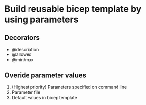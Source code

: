# Build reusable bicep template by using parameters 

## Decorators
- @description
- @allowed
- @min/max

## Overide parameter values
1. (Highest priority) Parameters specified on command line
2. Parameter file
3. Default values in bicep template